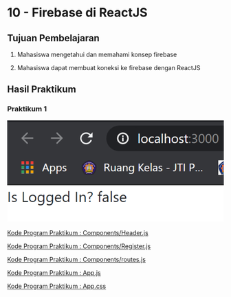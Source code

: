 # 10 - Firebase di ReactJS

## Tujuan Pembelajaran

1. Mahasiswa mengetahui dan memahami konsep firebase

2. Mahasiswa dapat membuat koneksi ke firebase dengan ReactJS

## Hasil Praktikum

### Praktikum 1

![Hasil Run Praktikum](img/hasil1.PNG)

[Kode Program Praktikum : Components/Header.js](../../src/10_Firebase_ReactJS/components/Header.js)

[Kode Program Praktikum : Components/Register.js](../../src/10_Firebase_ReactJS/components/Register.js)

[Kode Program Praktikum : Components/routes.js](../../src/10_Firebase_ReactJS/components/routes.js)

[Kode Program Praktikum : App.js](../../src/10_Firebase_ReactJS/App.js)

[Kode Program Praktikum : App.css](../../src/10_Firebase_ReactJS/App.css)

